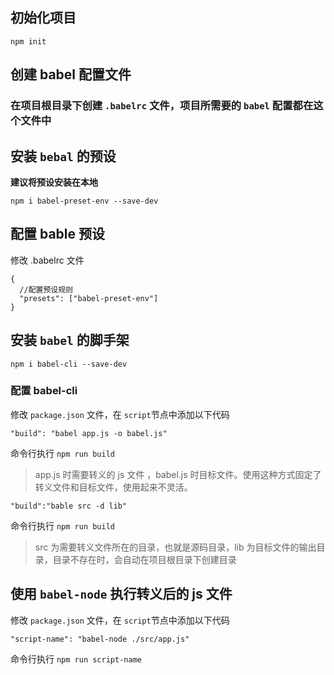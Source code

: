 ## 初始化项目

`npm init`

## 创建 babel 配置文件

### 在项目根目录下创建 `.babelrc` 文件，项目所需要的 `babel` 配置都在这个文件中

## 安装 `bebal` 的预设

**建议将预设安装在本地**

`npm i babel-preset-env --save-dev`

## 配置 bable 预设

修改 .babelrc 文件

```
{
  //配置预设规则
  "presets": ["babel-preset-env"]
}
```

## 安装 `babel` 的脚手架

`npm i babel-cli --save-dev`

### 配置 babel-cli

修改 `package.json` 文件，在 `script`节点中添加以下代码

```
"build": "babel app.js -o babel.js"
```

命令行执行 `npm run build`

> app.js 时需要转义的 js 文件 ，babel.js 时目标文件。使用这种方式固定了转义文件和目标文件，使用起来不灵活。

```
"build":"bable src -d lib"
```

命令行执行 `npm run build`

> src 为需要转义文件所在的目录，也就是源码目录，lib 为目标文件的输出目录，目录不存在时，会自动在项目根目录下创建目录

## 使用 `babel-node` 执行转义后的 js 文件

修改 `package.json` 文件，在 `script`节点中添加以下代码

```
"script-name": "babel-node ./src/app.js"
```

命令行执行 `npm run script-name`
